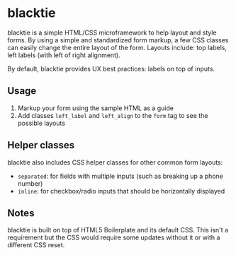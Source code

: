 # blacktie

blacktie is a simple HTML/CSS microframework to help layout and style forms. By using a simple and standardized form markup, a few CSS classes can easily change the entire layout of the form. Layouts include: top labels, left labels (with left of right alignment).

By default, blacktie provides UX best practices: labels on top of inputs.

## Usage

1. Markup your form using the sample HTML as a guide
2. Add classes `left_label` and `left_align` to the `form` tag to see the possible layouts

## Helper classes

blacktie also includes CSS helper classes for other common form layouts:

* `separated`: for fields with multiple inputs (such as breaking up a phone number)
* `inline`: for checkbox/radio inputs that should be horizontally displayed

## Notes

blacktie is built on top of HTML5 Boilerplate and its default CSS. This isn't a requirement but the CSS would require some updates without it or with a different CSS reset.
